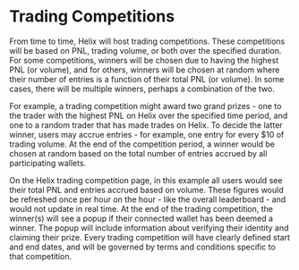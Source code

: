 # Trading Competitions

From time to time, Helix will host trading competitions. These competitions will be based on PNL, trading volume, or both over the specified duration. For some competitions, winners will be chosen due to having the highest PNL (or volume), and for others, winners will be chosen at random where their number of entries is a function of their total PNL (or volume). In some cases, there will be multiple winners, perhaps a combination of the two.

For example, a trading competition might award two grand prizes - one to the trader with the highest PNL on Helix over the specified time period, and one to a random trader that has made trades on Helix. To decide the latter winner, users may accrue entries - for example, one entry for every $10 of trading volume. At the end of the competition period, a winner would be chosen at random based on the total number of entries accrued by all participating wallets.

On the Helix trading competition page, in this example all users would see their total PNL and entries accrued based on volume. These figures would be refreshed once per hour on the hour - like the overall leaderboard - and would not update in real time. At the end of the trading competition, the winner(s) will see a popup if their connected wallet has been deemed a winner. The popup will include information about verifying their identity and claiming their prize. Every trading competition will have clearly defined start and end dates, and will be governed by terms and conditions specific to that competition.
